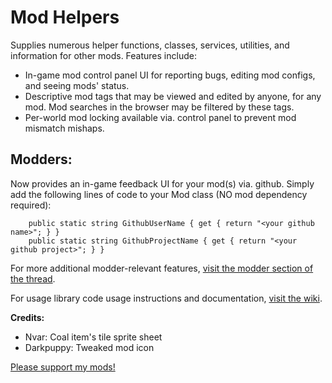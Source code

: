 # Mod Helpers

Supplies numerous helper functions, classes, services, utilities, and information for other mods. Features include:
* In-game mod control panel UI for reporting bugs, editing mod configs, and seeing mods' status.
* Descriptive mod tags that may be viewed and edited by anyone, for any mod. Mod searches in the browser may be filtered by these tags.
* Per-world mod locking available via. control panel to prevent mod mismatch mishaps.


## Modders:
Now provides an in-game feedback UI for your mod(s) via. github. Simply add the following lines of code to your Mod class (NO mod dependency required):

```
    public static string GithubUserName { get { return "<your github name>"; } }
    public static string GithubProjectName { get { return "<your github project>"; } }
```

For more additional modder-relevant features, [visit the modder section of the thread](https://forums.terraria.org/index.php?threads/mod-helpers.63670/#modders).

For usage library code usage instructions and documentation, [visit the wiki](https://github.com/hamstar0/tml-hamstarhelpers-mod/wiki).


**Credits:**

* Nvar: Coal item's tile sprite sheet
* Darkpuppy: Tweaked mod icon


[Please support my mods!](https://www.patreon.com/hamstar0)
